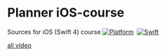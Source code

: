 # Planner iOS-course
Sources for iOS (Swift 4) course
[![Platform](https://img.shields.io/badge/platform-iOS-lightgrey.svg)]()&nbsp;
[![Swift](https://img.shields.io/badge/swift-4.0-orange.svg?style=flat)](https://developer.apple.com/swift/)


[all video](https://www.youtube.com/watch?v=J2vriTqOC5k&list=PLwwk4BHih4fiZjdpyn1bxAu_wAVpMbCje)
